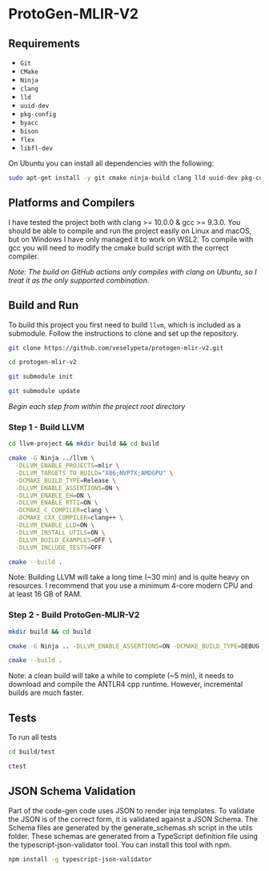 # ProtoGen-MLIR-V2

## Requirements
- `Git`
- `CMake`
- `Ninja`
- `clang`
- `lld`
- `uuid-dev`
- `pkg-config`
- `byacc`
- `bison`
- `flex`
- `libfl-dev`

On Ubuntu you can install all dependencies with the following:
```zsh
sudo apt-get install -y git cmake ninja-build clang lld uuid-dev pkg-config byacc bison flex libfl-dev
```
## Platforms and Compilers
I have tested the project both with clang >= 10.0.0 & gcc >= 9.3.0. You should be able to compile and run the project
easily on Linux and macOS, but on Windows I have only managed it to work on WSL2. To compile with gcc you will need to
modify the cmake build script with the correct compiler. 

*Note: The build on GitHub actions only compiles with clang on Ubuntu, so 
I treat it as the only supported combination.*

## Build and Run

To build this project you first need to build `llvm`, which is included as a submodule.
Follow the instructions to clone and set up the repository.
```zsh
git clone https://github.com/veselypeta/protogen-mlir-v2.git
```
```zsh
cd protogen-mlir-v2
```
```zsh
git submodule init
```
```zsh
git submodule update
```

*Begin each step from within the project root directory*

### Step 1 - Build LLVM
```zsh 
cd llvm-project && mkdir build && cd build
```

```zsh 
cmake -G Ninja ../llvm \
  -DLLVM_ENABLE_PROJECTS=mlir \
  -DLLVM_TARGETS_TO_BUILD="X86;NVPTX;AMDGPU" \
  -DCMAKE_BUILD_TYPE=Release \
  -DLLVM_ENABLE_ASSERTIONS=ON \
  -DLLVM_ENABLE_EH=ON \
  -DLLVM_ENABLE_RTTI=ON \
  -DCMAKE_C_COMPILER=clang \
  -DCMAKE_CXX_COMPILER=clang++ \
  -DLLVM_ENABLE_LLD=ON \
  -DLLVM_INSTALL_UTILS=ON \
  -DLLVM_BUILD_EXAMPLES=OFF \
  -DLLVM_INCLUDE_TESTS=OFF
```

```zsh
cmake --build .
```

Note: Building LLVM will take a long time (~30 min) and is quite heavy on resources. I recommend that you use a minimum 4-core modern
CPU and at least 16 GB of RAM.

### Step 2 - Build ProtoGen-MLIR-V2

```zsh 
mkdir build && cd build
```

```zsh 
cmake -G Ninja .. -DLLVM_ENABLE_ASSERTIONS=ON -DCMAKE_BUILD_TYPE=DEBUG
```

```zsh 
cmake --build .
```
Note: a clean build will take a while to complete (~5 min), it needs to download and compile the ANTLR4 cpp runtime.
However, incremental builds are much faster.

## Tests
To run all tests
```zsh
cd build/test
```
```zsh
ctest
```

## JSON Schema Validation
Part of the code-gen code uses JSON to render inja templates. To validate the JSON is of the correct form, it is 
validated against a JSON Schema. The Schema files are generated by the generate_schemas.sh script in the utils folder.
These schemas are generated from a TypeScript definition file using the typescript-json-validator tool. You can install
this tool with npm.

```zsh
npm install -g typescript-json-validator
```